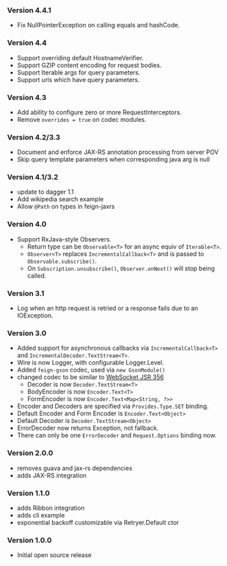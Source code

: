 ### Version 4.4.1
* Fix NullPointerException on calling equals and hashCode.

### Version 4.4
* Support overriding default HostnameVerifier.
* Support GZIP content encoding for request bodies.
* Support Iterable args for query parameters.
* Support urls which have query parameters.

### Version 4.3
* Add ability to configure zero or more RequestInterceptors.
* Remove `overrides = true` on codec modules.

### Version 4.2/3.3
* Document and enforce JAX-RS annotation processing from server POV
* Skip query template parameters when corresponding java arg is null

### Version 4.1/3.2
* update to dagger 1.1
* Add wikipedia search example
* Allow `@Path` on types in feign-jaxrs

### Version 4.0
* Support RxJava-style Observers.
  * Return type can be `Observable<T>` for an async equiv of `Iterable<T>`.
  * `Observer<T>` replaces `IncrementalCallback<T>` and is passed to `Observable.subscribe()`.
  * On `Subscription.unsubscribe()`, `Observer.onNext()` will stop being called.

### Version 3.1
* Log when an http request is retried or a response fails due to an IOException.

### Version 3.0
* Added support for asynchronous callbacks via `IncrementalCallback<T>` and `IncrementalDecoder.TextStream<T>`.
* Wire is now Logger, with configurable Logger.Level.
* Added `feign-gson` codec, used via `new GsonModule()`
* changed codec to be similar to [WebSocket JSR 356](http://docs.oracle.com/javaee/7/api/javax/websocket/package-summary.html)
  * Decoder is now `Decoder.TextStream<T>`
  * BodyEncoder is now `Encoder.Text<T>`
  * FormEncoder is now `Encoder.Text<Map<String, ?>>`
* Encoder and Decoders are specified via `Provides.Type.SET` binding.
* Default Encoder and Form Encoder is `Encoder.Text<Object>`
* Default Decoder is `Decoder.TextStream<Object>`
* ErrorDecoder now returns Exception, not fallback.
* There can only be one `ErrorDecoder` and `Request.Options` binding now. 

### Version 2.0.0
* removes guava and jax-rs dependencies
* adds JAX-RS integration

### Version 1.1.0
* adds Ribbon integration
* adds cli example
* exponential backoff customizable via Retryer.Default ctor

### Version 1.0.0

* Initial open source release
